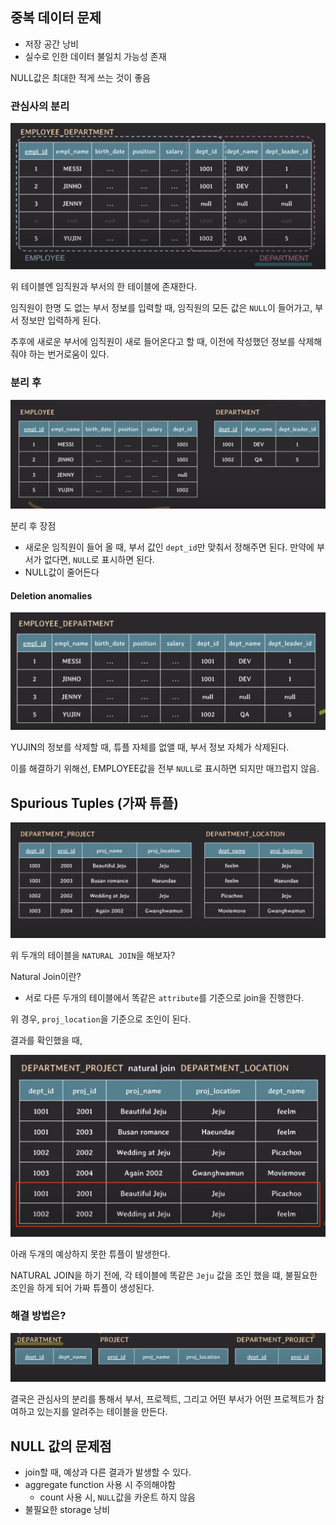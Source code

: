 ## 중복 데이터 문제

* 저장 공간 낭비
* 실수로 인한 데이터 불일치 가능성 존재

NULL값은 최대한 적게 쓰는 것이 좋음 


### 관심사의 분리
<img src="1.png">

위 테이블엔 임직원과 부서의 한 테이블에 존재한다.

임직원이 한명 도 없는 부서 정보를 입력할 때, 임직원의 모든 값은 `NULL`이 들어가고, 부서 정보만 입력하게 된다.

추후에 새로운 부서에 임직원이 새로 들어온다고 할 때, 이전에 작성했던 정보를 삭제해줘야 하는 번거로움이 있다.

### 분리 후

<img src="2.png">

분리 후 장점 

 * 새로운 임직원이 들어 올 때, 부서 값인 `dept_id`만 맞춰서 정해주면 된다. 만약에 부서가 없다면, `NULL`로 표시하면 된다.
 * NULL값이 줄어든다 

#### Deletion anomalies 

<img src="3.png">

YUJIN의 정보를 삭제할 때, 튜플 자체를 없앨 때, 부서 정보 자체가 삭제된다.

이를 해결하기 위해선, EMPLOYEE값을 전부 `NULL`로 표시하면 되지만 매끄럽지 않음. 

## Spurious Tuples (가짜 튜플)

<img src="4.png">

위 두개의 테이블을 `NATURAL JOIN`을 해보자?

Natural Join이란?
* 서로 다른 두개의 테이블에서 똑같은 `attribute`를 기준으로 join을 진행한다. 

위 경우, `proj_location`을 기준으로 조인이 된다.

결과를 확인했을 때, 

<img src="5.png">

아래 두개의 예상하지 못한 튜플이 발생한다. 

NATURAL JOIN을 하기 전에, 각 테이블에 똑같은 `Jeju` 값을 조인 했을 떄, 불필요한 조인을 하게 되어 가짜 튜플이 생성된다.

### 해결 방법은? 

<img src="6.png">

결국은 관심사의 분리를 통해서 부서, 프로젝트, 그리고 어떤 부서가 어떤 프로젝트가 참여하고 있는지를 알려주는 테이블을 만든다.


## NULL 값의 문제점

* join할 때, 예상과 다른 결과가 발생할 수 있다. 
* aggregate function 사용 시 주의해야함 
  * count 사용 시, `NULL`값을 카운트 하지 않음 
* 불필요한 storage 낭비


